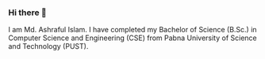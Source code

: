 ### Hi there 👋

I am Md. Ashraful Islam. I have completed my Bachelor of Science (B.Sc.) in Computer Science and Engineering (CSE) from Pabna University of Science and Technology (PUST).
